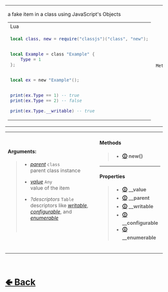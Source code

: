 <table>
<tr><td>

a fake item in a class using JavaScript's Objects<br>
<table>

<tr><td> Lua </td></tr>
<tr><td>

```lua
local class, new = require("classjs")("class", "new");


local Example = class "Example" {
    Type = 1
};


local ex = new "Example"();


print(ex.Type == 1) -- true
print(ex.Type == 2) -- false

print(ex.Type.__writable) -- true
```

</td></tr>
</table>

</td><td> 

`Metatable`

</td><td>

- [classjs / lib / classes / PrototypeItem](https://github.com/ReRand/LuaClassJS/tree/master/classjs/lib/classes/PrototypeItem)
- [classjs / lib / classes / Object](https://github.com/ReRand/LuaClassJS/tree/master/classjs/lib/classes/Object)

</td></tr>

</table>

<table>
<tr>

<td>

#### Arguments:
> - [*parent*](https://github.com/ReRand/LuaClassJS/wiki/PrototypeItem.__parent) `class`<br>
> parent class instance<br>
>
> - [*value*](https://github.com/ReRand/LuaClassJS/wiki/PrototypeItem.__value) `Any`<br>
> value of the item<br>
>
> - *?descriptors* `Table`<br>
> descriptors like [*writable*](https://github.com/ReRand/LuaClassJS/wiki/PrototypeItem.__writable), [*configurable*](https://github.com/ReRand/LuaClassJS/wiki/PrototypeItem.__configurable), and [*enumerable*](https://github.com/ReRand/LuaClassJS/wiki/PrototypeItem.__enumerable)
> <br>

<br>

</td><td>

#### Methods
> - <b> [🛈](https://github.com/ReRand/LuaClassJs/wiki/PrototypeItem.new()) new() </b>

---

#### Properties
> - <b> [🛈](https://github.com/ReRand/LuaClassJs/wiki/PrototypeItem.__value) __value </b>
> - <b> [🛈](https://github.com/ReRand/LuaClassJs/wiki/PrototypeItem.__parent) __parent </b>
> - <b> [🛈](https://github.com/ReRand/LuaClassJs/wiki/PrototypeItem.__writable) __writable </b>
> - <b> [🛈](https://github.com/ReRand/LuaClassJs/wiki/PrototypeItem.__configurable) __configurable </b>
> - <b> [🛈](https://github.com/ReRand/LuaClassJs/wiki/PrototypeItem.__enumerable) __enumerable </b>
<br>

</td>

</table>

<br> <h1> [🢀 Back](https://github.com/ReRand/LuaClassJS/wiki) </h1>